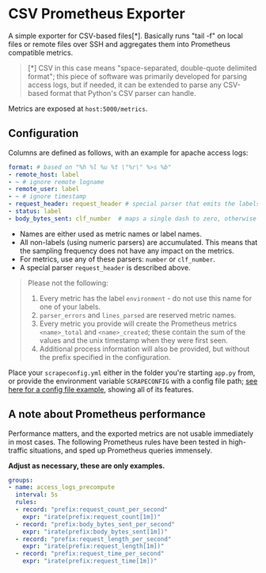 # CSV Prometheus Exporter

A simple exporter for CSV-based files[*].  Basically runs "tail -f" on local files or remote files over SSH and aggregates
them into Prometheus compatible metrics. 

> [*] CSV in this case means "space-separated, double-quote delimited format"; this piece of software was primarily
> developed for parsing access logs, but if needed, it can be extended to parse any CSV-based format that Python's
> CSV parser can handle.

Metrics are exposed at `host:5000/metrics`.

## Configuration
Columns are defined as follows, with an example for apache access logs:
```yaml
format: # based on "%h %l %u %t \"%r\" %>s %b"
- remote_host: label
- ~ # ignore remote logname
- remote_user: label
- ~ # ignore timestamp
- request_header: request_header # special parser that emits the labels "request_http_version", "request_uri" and "request_method"
- status: label
- body_bytes_sent: clf_number  # maps a single dash to zero, otherwise behaves like "number"
```

* Names are either used as metric names or label names.
* All non-labels (using numeric parsers) are accumulated.  This means that the sampling frequency does not have any
  impact on the metrics.
* For metrics, use any of these parsers: `number` or `clf_number`.
* A special parser `request_header` is described above.

> Please not the following:
>   1. Every metric has the label `environment` - do not use this name for one of your labels.
>   2. `parser_errors` and `lines_parsed` are reserved metric names.
>   3. Every metric you provide will create the Prometheus metrics `<name>_total` and `<name>_created`;
>      these contain the sum of the values and the unix timestamp when they were first seen.
>   4. Additional process information will also be provided, but without the prefix specified in the configuration.

Place your `scrapeconfig.yml` either in the folder you're starting `app.py` from, or
provide the environment variable `SCRAPECONFIG` with a config file path;
[see here for a config file example](./scrapeconfig.example.yml), showing all of its features.

## A note about Prometheus performance
Performance matters, and the exported metrics are not usable immediately in most cases.  The following
Prometheus rules have been tested in high-traffic situations, and sped up Prometheus queries immensely.

**Adjust as necessary, these are only examples.**

```yaml
groups:
- name: access_logs_precompute
  interval: 5s
  rules:
  - record: "prefix:request_count_per_second"
    expr: "irate(prefix:request_count[1m])"
  - record: "prefix:body_bytes_sent_per_second"
    expr: "irate(prefix:body_bytes_sent[1m])"
  - record: "prefix:request_length_per_second"
    expr: "irate(prefix:request_length[1m])"
  - record: "prefix:request_time_per_second"
    expr: "irate(prefix:request_time[1m])"
```